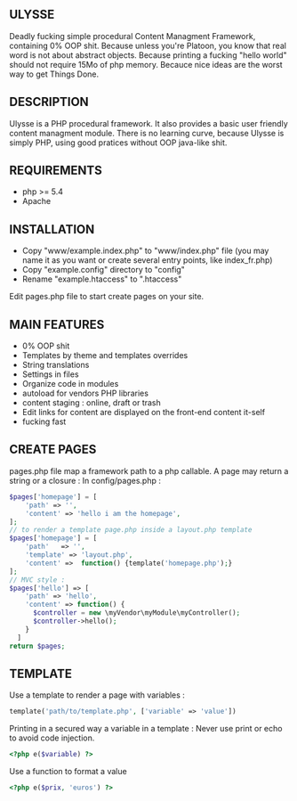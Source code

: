 ULYSSE
------------

Deadly fucking simple procedural Content Managment Framework, containing 0% OOP shit.
Because unless you're Platoon, you know that real word is not about abstract objects.
Because printing a fucking "hello world" should not require 15Mo of php memory. Becauce nice ideas are the worst way to get Things Done.

DESCRIPTION
------------

Ulysse is a PHP procedural framework. It also provides a basic user friendly content managment module.
There is no learning curve, because Ulysse is simply PHP, using good pratices without OOP java-like shit.

REQUIREMENTS
-------------

* php >= 5.4
* Apache

INSTALLATION
-------------

* Copy "www/example.index.php" to "www/index.php" file (you may name it as you want or create several entry points, like index_fr.php)
* Copy "example.config" directory to "config"
* Rename "example.htaccess" to ".htaccess"

Edit pages.php file to start create pages on your site.

MAIN FEATURES
--------------

* 0% OOP shit
* Templates by theme and templates overrides
* String translations
* Settings in files
* Organize code in modules
* autoload for vendors PHP libraries
* content staging : online, draft or trash
* Edit links for content are displayed on the front-end content it-self
* fucking fast


CREATE PAGES
--------------

pages.php file map a framework path to a php callable.
A page may return a string or a closure :
In config/pages.php :

```php
$pages['homepage'] = [
    'path' => '',
    'content' => 'hello i am the homepage',
];
// to render a template page.php inside a layout.php template
$pages['homepage'] = [
    'path'   => '',
    'template' => 'layout.php',
    'content' =>  function() {template('homepage.php');}
];
// MVC style :
$pages['hello'] => [
    'path' => 'hello',
    'content' => function() {
      $controller = new \myVendor\myModule\myController();
      $controller->hello();
    }
  ]
return $pages;
```

TEMPLATE
---------------

Use a template to render a page with variables :
```php
template('path/to/template.php', ['variable' => 'value'])
```

Printing in a secured way a variable in a template :
Never use print or echo to avoid code injection.
```php
<?php e($variable) ?>
```

Use a function to format a value
```php
<?php e($prix, 'euros') ?>
```